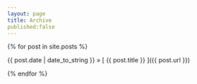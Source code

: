 ```yaml
---
layout: page
title: Archive
published:false
---
```


{% for post in site.posts %}

{{ post.date | date_to_string }} &raquo; [ {{ post.title }} ]({{ post.url }})  

{% endfor %}



